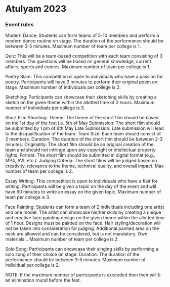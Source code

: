 # Atulyam 2023

### Event rules

Modern Dance: Students can form teams of 5-10 members and perform a modern dance routine on stage. The duration of the performance should be between 3-5 minutes.
Maximum number of team per college is 1.

Quiz: This will be a team-based competition with each team consisting of 3 members. The questions will be based on general knowledge, current affairs, sports and comics. 
Maximum number of team per college is 1.

Poetry Slam: This competition is open to individuals who have a passion for poetry. Participants will have 3 minutes to perform their original poem on stage.
Maximum number of individuals per college is 2.

Sketching: Participants can showcase their sketching skills by creating a sketch on the given theme within the allotted time of 2 hours.
Maximum number of individuals per college is 3.

Short Film Shooting: 
Theme: The theme of the short film should be based on the 1st day of the fest i.e. 5th of May
Submission: The short film should be submitted by 1 pm of 6th May
Late Submission: Late submission will lead to the disqualification of the team.
Team Size: Each team should consist of 2 members.
Duration: The duration of the short film should be between 2-3 minutes.
Originality: The short film should be an original creation of the team and should not infringe upon any copyright or intellectual property rights.
Format: The short film should be submitted in digital format (e.g., MP4, AVI, etc.).
Judging Criteria: The short films will be judged based on creativity, relevance to the theme, technical quality, and overall impact.
Max number of team per college is 2. 

Essay Writing: This competition is open to individuals who have a flair for writing. Participants will be given a topic on the day of the event and will have 90 minutes to write an essay on the given topic. 
Maximum number of team per college is 3.

Face Painting: Students can form a team of 2 individuals including one artist and one model. The artist can showcase his/her skills by creating a unique and creative face painting design on the given theme within the allotted time of 1 hour. Designs must be painted on the face. Hair styling/decoration will not be taken into consideration for judging. Additional painted area on the neck are allowed and can be considered, but is not mandatory. 
Own materials... 
Maximum number of team per college is 2.

Solo Song: Participants can showcase their singing skills by performing a solo song of their choice on stage. 
Duration: The duration of the performance should be between 3-5 minutes.
Maximum number of individual per college is 2.



NOTE: If the maximum number of participants is  exceeded then their will b an elimination round before the fest.
